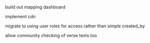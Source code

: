 build out mapping dashboard

implement cdn

migrate to using user roles for access rather than simple created_by

allow community checking of verse texts too
